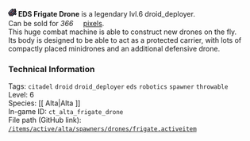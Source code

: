 ![ ](https://raw.githubusercontent.com/Ceterai/Enternia/main/items/active/alta/spawners/drones/frigate.png) **EDS Frigate Drone** is a legendary lvl.6 droid_deployer.  
Can be sold for *366* <img src="https://starbounder.org/mediawiki/images/2/21/Pixel.png" width="12" height="16"/> [pixels](https://starbounder.org/Pixel).  
This huge combat machine is able to construct new drones on the fly.  
Its body is designed to be able to act as a protected carrier, with lots of compactly placed minidrones and an additional defensive drone.

### Technical Information

Tags: `citadel` `droid` `droid_deployer` `eds` `robotics` `spawner` `throwable`  
Level: 6  
Species: [[ Alta|Alta ]]  
In-game ID: `ct_alta_frigate_drone`  
File path (GitHub link): [`/items/active/alta/spawners/drones/frigate.activeitem`](https://github.com/Ceterai/Enternia/blob/main/items/active/alta/spawners/drones/frigate.activeitem)
